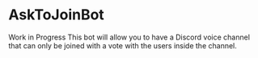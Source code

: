 # AskToJoinBot
Work in Progress
This bot will allow you to have a Discord voice channel that can only be joined with a vote with the users inside the channel.
